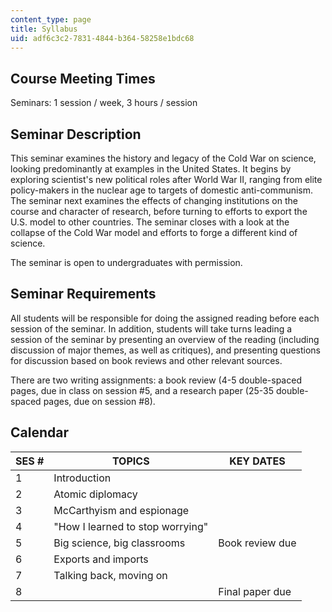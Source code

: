 ```yaml
---
content_type: page
title: Syllabus
uid: adf6c3c2-7831-4844-b364-58258e1bdc68
---
```


Course Meeting Times
--------------------

Seminars: 1 session / week, 3 hours / session

Seminar Description
-------------------

This seminar examines the history and legacy of the Cold War on science, looking predominantly at examples in the United States. It begins by exploring scientist's new political roles after World War II, ranging from elite policy-makers in the nuclear age to targets of domestic anti-communism. The seminar next examines the effects of changing institutions on the course and character of research, before turning to efforts to export the U.S. model to other countries. The seminar closes with a look at the collapse of the Cold War model and efforts to forge a different kind of science.

The seminar is open to undergraduates with permission.

Seminar Requirements
--------------------

All students will be responsible for doing the assigned reading before each session of the seminar. In addition, students will take turns leading a session of the seminar by presenting an overview of the reading (including discussion of major themes, as well as critiques), and presenting questions for discussion based on book reviews and other relevant sources.

There are two writing assignments: a book review (4-5 double-spaced pages, due in class on session #5, and a research paper (25-35 double-spaced pages, due on session #8).

Calendar
--------

| SES # | TOPICS | KEY DATES |
| --- | --- | --- |
| 1 | Introduction | &nbsp; |
| 2 | Atomic diplomacy | &nbsp; |
| 3 | McCarthyism and espionage | &nbsp; |
| 4 | "How I learned to stop worrying" | &nbsp; |
| 5 | Big science, big classrooms | Book review due |
| 6 | Exports and imports | &nbsp; |
| 7 | Talking back, moving on | &nbsp; |
| 8 | &nbsp; | Final paper due